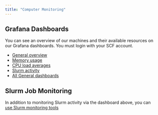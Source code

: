 ```yaml
---
title: "Computer Monitoring"
---
```


## Grafana Dashboards

You can see an overview of our machines and their available resources on
our Grafana dashboards. You must login with your SCF account.

- [General
  overview](https://grafana.stat.berkeley.edu/d/overview/1-overview?orgId=1)
- [Memory
  usage](https://grafana.stat.berkeley.edu/d/s2K725a7z/2-memory?orgId=1)
- [CPU load
  averages](https://grafana.stat.berkeley.edu/d/rY9AF307z/load-averages?orgId=1)
- [Slurm activity](https://grafana.stat.berkeley.edu/d/bX7jn6dZk/6-slurm)
- [All General
  dashboards](https://grafana.stat.berkeley.edu/d/xfpJB9FGz/5-kitchen-sink?orgId=1&search=open&folder=current)

## Slurm Job Monitoring

In addition to monitoring Slurm activity via the dashboard above, you can [use Slurm monitoring tools](./servers/cluster/mointoring.md)
